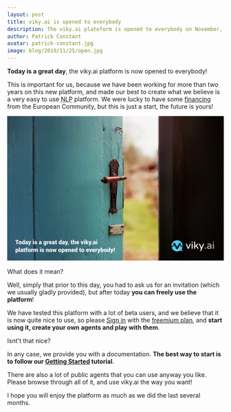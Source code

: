 ```yaml
---
layout: post
title: viky.ai is opened to everybody
description: The viky.ai plateform is opened to everybody on November, 25th 2019.
author: Patrick Constant
avatar: patrick-constant.jpg
image: blog/2019/11/25/open.jpg
---
```


**Today is a great day**, the viky.ai platform is now opened to everybody!

This is important for us, because we have been working for more than two years on this new platform, and made our best to create what we believe is a very easy to use <acronym title="Natural Language Processing">NLP</acronym> platform. We were lucky to have some [financing](https://cordis.europa.eu/project/rcn/212164/factsheet/fr) from the European Community, but this is just a start, the future is yours!

<!--keep reading-->

![Open door](open.jpg)

What does it mean?

Well, simply that prior to this day, you had to ask us for an invitation (which we  usually gladly provided), but after today **you can freely use the platform**!

We have tested this platform with a lot of beta users, and we believe that it is now quite nice to use, so please [Sign in](/users/sign_in) with the [freemium plan](/pricing/), and **start using it, create your own agents and play with them**.

Isnt't that nice?

In any case, we provide you with a documentation. **The best way to start is to follow our [Getting Started](/doc/tutorials/getting-started-part-1/) tutorial**.

There are also a lot of public agents that you can use anyway you like. Please browse through all of it, and use viky.ai the way you want!

I hope you will enjoy the platform as much as we did the last several months.
